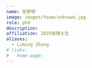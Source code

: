 ```yaml
---
name: 张黎明
image: images/team/unknown.jpg
role: phd
description:
affiliation: 2025级博士生
aliases:
  - Liming Zhang
# links:
#   home-page:
---
```

